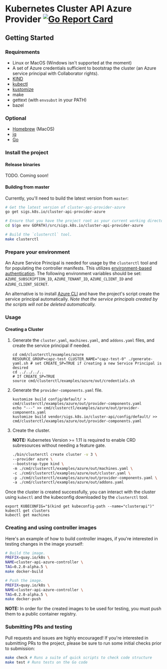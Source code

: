 # Kubernetes Cluster API Azure Provider  [![Go Report Card](https://goreportcard.com/badge/kubernetes-sigs/cluster-api-provider-azure)](https://goreportcard.com/report/kubernetes-sigs/cluster-api-provider-azure)

## Getting Started

### Requirements

- Linux or MacOS (Windows isn't supported at the moment)
- A set of Azure credentials sufficient to bootstrap the cluster (an Azure service principal with Collaborator rights).
- [KIND]
- [kubectl]
- [kustomize]
- make
- gettext (with `envsubst` in your PATH)
- bazel

### Optional

- [Homebrew][brew] (MacOS)
- [jq]
- [Go]

[brew]: https://brew.sh/
[Go]: https://golang.org/dl/
[jq]: https://stedolan.github.io/jq/download/
[KIND]: https://sigs.k8s.io/kind
[kubectl]: https://kubernetes.io/docs/tasks/tools/install-kubectl/
[kustomize]: https://github.com/kubernetes-sigs/kustomize

### Install the project

#### Release binaries
TODO. Coming soon!

#### Building from master

Currently, you'll need to build the latest version from `master`:

```bash
# Get the latest version of cluster-api-provider-azure
go get sigs.k8s.io/cluster-api-provider-azure

# Ensure that you have the project root as your current working directory.
cd $(go env GOPATH)/src/sigs.k8s.io/cluster-api-provider-azure

# Build the `clusterctl` tool.
make clusterctl
```

### Prepare your environment
An Azure Service Principal is needed for usage by the `clusterctl` tool and for populating the controller manifests. This utilizes [environment-based authentication](https://docs.microsoft.com/en-us/go/azure/azure-sdk-go-authorization#use-environment-based-authentication). The following environment variables should be set: `AZURE_SUBSCRIPTION_ID`, `AZURE_TENANT_ID`, `AZURE_CLIENT_ID` and `AZURE_CLIENT_SECRET`.

An alternative is to install [Azure CLI](https://docs.microsoft.com/en-us/cli/azure/install-azure-cli?view=azure-cli-latest) and have the project's script create the service principal automatically. _Note that the service principals created by the scripts will not be deleted automatically._

### Usage

#### Creating a Cluster
1. Generate the `cluster.yaml`, `machines.yaml`, and `addons.yaml` files, and create the service principal if needed.

   ```
   cd cmd/clusterctl/examples/azure
   RESOURCE_GROUP=capz-test CLUSTER_NAME="capz-test-0" ./generate-yaml.sh # set CREATE_SP=TRUE if creating a new Service Principal is desired
   cd ../../../..
   # If CREATE_SP=TRUE
   source cmd/clusterctl/examples/azure/out/credentials.sh
   ```
2. Generate the `provider-components.yaml` file.

   ```
   kustomize build config/default/ > cmd/clusterctl/examples/azure/out/provider-components.yaml
   echo "---" >> cmd/clusterctl/examples/azure/out/provider-components.yaml
   kustomize build vendor/sigs.k8s.io/cluster-api/config/default/ >> cmd/clusterctl/examples/azure/out/provider-components.yaml
   ```
3. Create the cluster.

   **NOTE:** Kubernetes Version >= 1.11 is required to enable CRD subresources without needing a feature gate.

    ```bash
    ./bin/clusterctl create cluster -v 3 \
    --provider azure \
    --bootstrap-type kind \
    -m ./cmd/clusterctl/examples/azure/out/machines.yaml \
    -c ./cmd/clusterctl/examples/azure/out/cluster.yaml \
    -p ./cmd/clusterctl/examples/azure/out/provider-components.yaml \
    -a ./cmd/clusterctl/examples/azure/out/addons.yaml
   ```

Once the cluster is created successfully, you can interact with the cluster using `kubectl` and the kubeconfig downloaded by the `clusterctl` tool.

```
export KUBECONFIG="$(kind get kubeconfig-path --name="clusterapi")"
kubectl get clusters
kubectl get machines
```

### Creating and using controller images

Here's an example of how to build controller images, if you're interested in testing changes in the image yourself:

```bash
# Build the image.
PREFIX=quay.io/k8s \
NAME=cluster-api-azure-controller \
TAG=0.2.0-alpha.5 \
make docker-build

# Push the image.
PREFIX=quay.io/k8s \
NAME=cluster-api-azure-controller \
TAG=0.2.0-alpha.5 \
make docker-push
```

**NOTE:** In order for the created images to be used for testing, you must push them to a public container registry.

### Submitting PRs and testing

Pull requests and issues are highly encouraged!
If you're interested in submitting PRs to the project, please be sure to run some initial checks prior to submission:

```bash
make check # Runs a suite of quick scripts to check code structure
make test # Runs tests on the Go code
```
